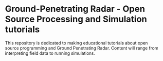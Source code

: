 # Ground-Penetrating Radar - Open Source Processing and Simulation tutorials
This repository is dedicated to making educational tutorials about open source programming and Ground Penetrating Radar. Content will range from interpreting field data to running simulations. 
